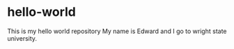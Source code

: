 # hello-world
This is my hello world repository
My name is Edward and I go to wright state university.
